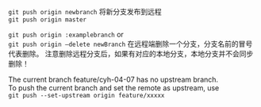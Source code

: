 
`git push origin newbranch`  将新分支发布到远程  
`git push origin master`  


`git push origin :examplebranch`   or  
`git push origin –delete newBranch` 
在远程端删除一个分支，分支名前的冒号代表删除。
注意删除远程分支后，如果有对应的本地分支，本地分支并不会同步删除！ 


The current branch feature/cyh-04-07 has no upstream branch.    
To push the current branch and set the remote as upstream, use    
`git push --set-upstream origin feature/xxxxx`   

